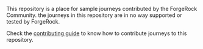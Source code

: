 This repository is a place for sample journeys contributed by the ForgeRock Community. the journeys in this repository are in no way supported or tested by ForgeRock.

Check the [contributing guide](https://github.com/ForgeRock/forgerock-journeys-library/blob/ramyaparimi-contributing-guide-1/CONTRIBUTING.md) to know how to contribute journeys to this repository.

